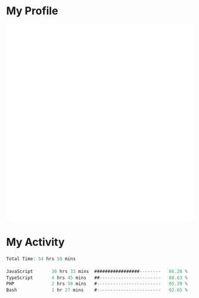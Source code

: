 # My Profile
<img src="https://raw.githubusercontent.com/akmallxx/akmallxx/2f2d024a644949a61dbc923da84b9875860856d3/github-metrics.svg"/>

# My Activity
<!--START_SECTION:waka-->

```rust
Total Time: 54 hrs 58 mins

JavaScript       36 hrs 33 mins  #################--------   66.28 %
TypeScript       4 hrs 45 mins   ##-----------------------   08.63 %
PHP              2 hrs 58 mins   #------------------------   05.39 %
Bash             1 hr 27 mins    #------------------------   02.65 %
```

<!--END_SECTION:waka-->

